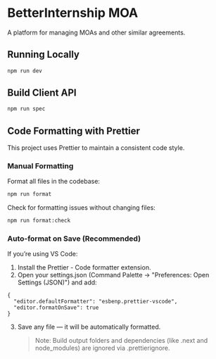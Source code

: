 # BetterInternship MOA

A platform for managing MOAs and other similar agreements.

## Running Locally

```bash
npm run dev
```

## Build Client API

```bash
npm run spec
```

## Code Formatting with Prettier

This project uses Prettier to maintain a consistent code style.

### Manual Formatting

Format all files in the codebase:
```bash
npm run format
```

Check for formatting issues without changing files:
```bash
npm run format:check
```

### Auto-format on Save (Recommended)

If you’re using VS Code:

1. Install the Prettier - Code formatter extension.
2. Open your settings.json (Command Palette → "Preferences: Open Settings (JSON)") and add:
```
{
  "editor.defaultFormatter": "esbenp.prettier-vscode",
  "editor.formatOnSave": true
}
```
3. Save any file — it will be automatically formatted.
    > Note: Build output folders and dependencies (like .next and node_modules) are ignored via .prettierignore.